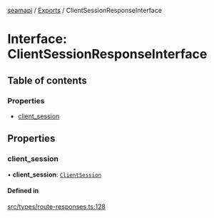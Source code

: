 [seamapi](../README.md) / [Exports](../modules.md) / ClientSessionResponseInterface

# Interface: ClientSessionResponseInterface

## Table of contents

### Properties

- [client\_session](ClientSessionResponseInterface.md#client_session)

## Properties

### client\_session

• **client\_session**: [`ClientSession`](ClientSession.md)

#### Defined in

[src/types/route-responses.ts:128](https://github.com/seamapi/javascript/blob/main/src/types/route-responses.ts#L128)

